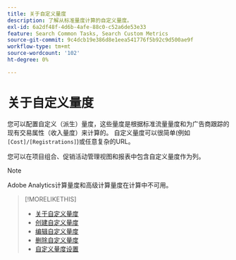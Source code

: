 ```yaml
---
title: 关于自定义量度
description: 了解从标准量度计算的自定义量度。
exl-id: 6a2df48f-4d6b-4afe-88c0-c52a6de53e33
feature: Search Common Tasks, Search Custom Metrics
source-git-commit: 9c4dcb19e386d8e1eea541776f5b92c9d500ae9f
workflow-type: tm+mt
source-wordcount: '102'
ht-degree: 0%

---
```


# 关于自定义量度

您可以配置自定义（派生）量度，这些量度是根据标准流量量度和为广告商跟踪的现有交易属性（收入量度）来计算的。 自定义量度可以很简单(例如 `[Cost]/[Registrations]`)或任意复杂的URL。

您可以在项目组合、促销活动管理视图和报表中包含自定义量度作为列。

>[!NOTE]
>
>Adobe Analytics计算量度和高级计算量度在计算中不可用。

>[!MORELIKETHIS]
>
>* [关于自定义量度](custom-metric-about.md)
>* [创建自定义量度](custom-metric-create.md)
>* [编辑自定义量度](custom-metric-edit.md)
>* [删除自定义量度](custom-metric-delete.md)
>* [自定义量度设置](custom-metric-settings.md)
